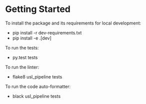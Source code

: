 Getting Started
===============

To install the package and its requirements for local development:
- pip install -r dev-requirements.txt
- pip install -e .[dev]

To run the tests:
- py.test tests

To run the linter:
- flake8 usl_pipeline tests

To run the code auto-formatter:
- black usl_pipeline tests
